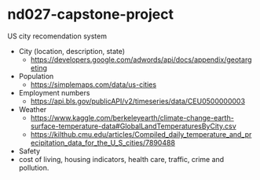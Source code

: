 # nd027-capstone-project

US city recomendation system

* City (location, description, state)
  * https://developers.google.com/adwords/api/docs/appendix/geotargeting
* Population 
  * https://simplemaps.com/data/us-cities
* Employment numbers
  * https://api.bls.gov/publicAPI/v2/timeseries/data/CEU0500000003
* Weather
  * https://www.kaggle.com/berkeleyearth/climate-change-earth-surface-temperature-data#GlobalLandTemperaturesByCity.csv
  * https://kilthub.cmu.edu/articles/Compiled_daily_temperature_and_precipitation_data_for_the_U_S_cities/7890488
* Safety
* cost of living, housing indicators, health care, traffic, crime and pollution.